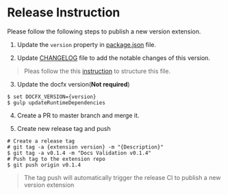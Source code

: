# Release Instruction

Please follow the following steps to publish a new version extension.

1. Update the `version` property in [package.json](../package.json) file.

2. Update [CHANGELOG](../CHANGELOG.md) file to add the notable changes of this version.
> Pleas follow the this [instruction](http://keepachangelog.com/) to structure this file.

3. Update the docfx version(**Not required**)

```Shell
$ set DOCFX_VERSION={version}
$ gulp updateRuntimeDependencies
```

4. Create a PR to master branch and merge it.

5. Create new release tag and push
```Shell
# Create a release tag
# git tag -a {extension version} -m "{Description}"
$ git tag -a v0.1.4 -m "Docs Validation v0.1.4"
# Push tag to the extension repo
$ git push origin v0.1.4
```
> The tag push will automatically trigger the release CI to publish a new version extension